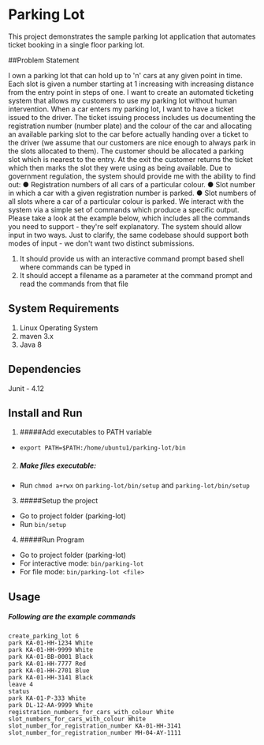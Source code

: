 # Parking Lot
This project demonstrates the sample parking lot application that automates ticket booking in a single floor parking lot.

##Problem Statement

I own a parking lot that can hold up to 'n' cars at any given point in time. Each slot is
given a number starting at 1 increasing with increasing distance from the entry point
in steps of one. I want to create an automated ticketing system that allows my
customers to use my parking lot without human intervention.
When a car enters my parking lot, I want to have a ticket issued to the driver. The
ticket issuing process includes us documenting the registration number (number
plate) and the colour of the car and allocating an available parking slot to the car
before actually handing over a ticket to the driver (we assume that our customers are
nice enough to always park in the slots allocated to them). The customer should be
allocated a parking slot which is nearest to the entry. At the exit the customer returns
the ticket which then marks the slot they were using as being available.
Due to government regulation, the system should provide me with the ability to find
out:
● Registration numbers of all cars of a particular colour.
● Slot number in which a car with a given registration number is parked.
● Slot numbers of all slots where a car of a particular colour is parked.
We interact with the system via a simple set of commands which produce a specific
output. Please take a look at the example below, which includes all the commands
you need to support - they're self explanatory. The system should allow input in two
ways. Just to clarify, the same codebase should support both modes of input - we
don't want two distinct submissions.
1) It should provide us with an interactive command prompt based shell where
commands can be typed in
2) It should accept a filename as a parameter at the command prompt and read the
commands from that file

## System Requirements
1. Linux Operating System
2. maven 3.x
3. Java 8

## Dependencies
Junit - 4.12

## Install and Run
1. #####Add executables to PATH variable
- `export PATH=$PATH:/home/ubuntu1/parking-lot/bin`
2. ##### Make files executable:
- Run `chmod a+rwx` on `parking-lot/bin/setup` and `parking-lot/bin/setup`
3. #####Setup the project
- Go to project folder (parking-lot)
- Run `bin/setup`
4. #####Run Program
- Go to project folder (parking-lot)
- For interactive mode: `bin/parking-lot`
- For file mode: `bin/parking-lot <file>`
## Usage
##### Following are the example commands
```$xslt
create_parking_lot 6
park KA-01-HH-1234 White
park KA-01-HH-9999 White
park KA-01-BB-0001 Black
park KA-01-HH-7777 Red
park KA-01-HH-2701 Blue
park KA-01-HH-3141 Black
leave 4
status
park KA-01-P-333 White
park DL-12-AA-9999 White
registration_numbers_for_cars_with_colour White
slot_numbers_for_cars_with_colour White
slot_number_for_registration_number KA-01-HH-3141
slot_number_for_registration_number MH-04-AY-1111
```